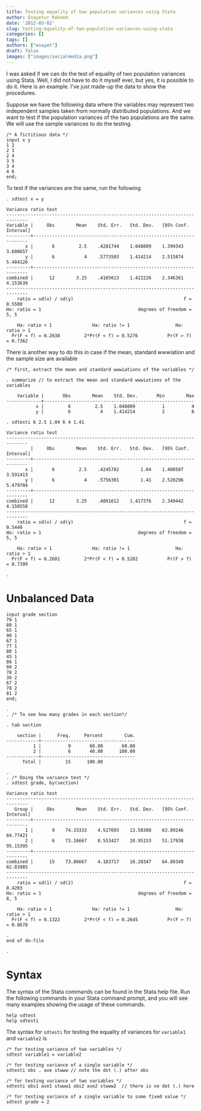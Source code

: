 ```yaml
---
title: Testing equality of two population variances using Stata
author: Enayetur Raheem
date: '2012-03-02'
slug: testing-equality-of-two-population-variances-using-stata
categories: []
tags: []
authors: ["enayet"]
draft: false
images: ["images/socialmedia.png"]
---
```


I was asked if we can do the test of equality of two population variances using Stata. Well, I did not have to do it myself ever, but yes, it is possible to do it. Here is an example. I’ve just made-up the data to show the procedures.

Suppose we have the following data where the variables may represent two independent samples taken from normally distributed populations. And we want to test if the population variances of the two populations are the same. We will use the sample variances to do the testing.

```{r}
/* A fictitious data */
input x y 
1 2
2 3
2 4
3 5
3 4
4 6
end;
```

To test if the variances are the same, run the following

```{r}
. sdtest x = y
 
Variance ratio test
------------------------------------------------------------------------------
Variable |     Obs        Mean    Std. Err.   Std. Dev.   [95% Conf. Interval]
---------+--------------------------------------------------------------------
       x |       6         2.5    .4281744    1.048809    1.399343    3.600657
       y |       6           4    .5773503    1.414214    2.515874    5.484126
---------+--------------------------------------------------------------------
combined |      12        3.25    .4105613    1.422226    2.346361    4.153639
------------------------------------------------------------------------------
    ratio = sd(x) / sd(y)                                         f =   0.5500
Ho: ratio = 1                                    degrees of freedom =     5, 5
 
    Ha: ratio < 1               Ha: ratio != 1                 Ha: ratio > 1
  Pr(F < f) = 0.2638         2*Pr(F < f) = 0.5276           Pr(F > f) = 0.7362

```

There is another way to do this in case if the mean, standard wwwiation and the sample size are available

```{r}
/* first, extract the mean and standard wwwiations of the variables */
 
. summarize // to extract the mean and standard wwwiations of the variables
 
    Variable |       Obs        Mean    Std. Dev.       Min        Max
-------------+--------------------------------------------------------
           x |         6         2.5    1.048809          1          4
           y |         6           4    1.414214          2          6
 
. sdtesti 6 2.5 1.04 6 4 1.41
 
Variance ratio test
------------------------------------------------------------------------------
         |     Obs        Mean    Std. Err.   Std. Dev.   [95% Conf. Interval]
---------+--------------------------------------------------------------------
       x |       6         2.5    .4245782        1.04    1.408587    3.591413
       y |       6           4    .5756301        1.41    2.520296    5.479704
---------+--------------------------------------------------------------------
combined |      12        3.25    .4091612    1.417376    2.349442    4.150558
------------------------------------------------------------------------------
    ratio = sd(x) / sd(y)                                         f =   0.5440
Ho: ratio = 1                                    degrees of freedom =     5, 5
 
    Ha: ratio < 1               Ha: ratio != 1                 Ha: ratio > 1
  Pr(F < f) = 0.2601         2*Pr(F < f) = 0.5202           Pr(F > f) = 0.7399
 
.
```

# Unbalanced Data

```{r}
input grade section
79 1
80 1
65 1
90 1
67 1
77 1
80 1
45 1
86 1
99 2
78 2
36 2
67 2
78 2
81 2
end;
 
. 
. /* To see how many grades in each section*/
 
. tab section 
 
    section |      Freq.     Percent        Cum.
------------+-----------------------------------
          1 |          9       60.00       60.00
          2 |          6       40.00      100.00
------------+-----------------------------------
      Total |         15      100.00
 
. 
. /* Doing the variance test */
. sdtest grade, by(section)
 
Variance ratio test
------------------------------------------------------------------------------
   Group |     Obs        Mean    Std. Err.   Std. Dev.   [95% Conf. Interval]
---------+--------------------------------------------------------------------
       1 |       9    74.33333    4.527693    13.58308    63.89246    84.77421
       2 |       6    73.16667    8.553427    20.95153    51.17938    95.15395
---------+--------------------------------------------------------------------
combined |      15    73.86667    4.183717    16.20347    64.89349    82.83985
------------------------------------------------------------------------------
    ratio = sd(1) / sd(2)                                         f =   0.4203
Ho: ratio = 1                                    degrees of freedom =     8, 5
 
    Ha: ratio < 1               Ha: ratio != 1                 Ha: ratio > 1
  Pr(F < f) = 0.1322         2*Pr(F < f) = 0.2645           Pr(F > f) = 0.8678
 
. 
end of do-file
 
. 
```

# Syntax

The syntax of the Stata commands can be found in the Stata help file. Run the following commands in your Stata command prompt, and you will see many examples showing the usage of these commands.

```{r}
help sdtest
help sdtesti
```

The syntax for `sdtesti` for testing the equality of variances for `variable1` and `variable2` is

```{r}
/* for testing variance of two variables */
sdtest variable1 = variable2
 
/* for testing variance of a single variable */
sdtesti obs . ave stwww // note the dot (.) after obs
 
/* for testing variance of two variables */
sdtesti obs1 ave1 stwww1 obs2 ave2 stwww2  // there is no dot (.) here
 
/* for testing variance of a single variable to some fixed value */
sdtest grade = 2
```

